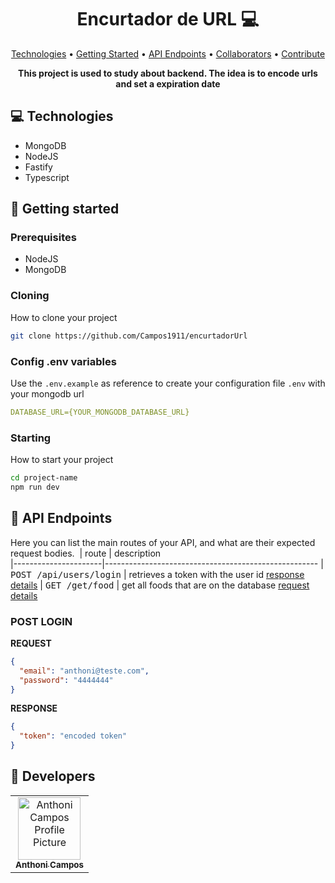 <h1 align="center" style="font-weight: bold;">Encurtador de URL 💻</h1>

<p align="center">
 <a href="#tech">Technologies</a> • 
 <a href="#started">Getting Started</a> • 
  <a href="#routes">API Endpoints</a> •
 <a href="#colab">Collaborators</a> •
 <a href="#contribute">Contribute</a>
</p>

<p align="center">
    <b>This project is used to study about backend. The idea is to encode urls and set a expiration date</b>
</p>

<h2 id="technologies">💻 Technologies</h2>

- MongoDB
- NodeJS
- Fastify
- Typescript

<h2 id="started">🚀 Getting started</h2>

<h3>Prerequisites</h3>

- NodeJS
- MongoDB

<h3>Cloning</h3>

How to clone your project

```bash
git clone https://github.com/Campos1911/encurtadorUrl
```

<h3>Config .env variables</h2>

Use the `.env.example` as reference to create your configuration file `.env` with your mongodb url

```yaml
DATABASE_URL={YOUR_MONGODB_DATABASE_URL}
```

<h3>Starting</h3>

How to start your project

```bash
cd project-name
npm run dev
```

<h2 id="routes">📍 API Endpoints</h2>

Here you can list the main routes of your API, and what are their expected request bodies.
​
| route | description  
|----------------------|-----------------------------------------------------
| <kbd>POST /api/users/login</kbd> | retrieves a token with the user id [response details](#post-login-detail)
| <kbd>GET /get/food</kbd> | get all foods that are on the database [request details](#get-food-detail)

<h3 id="post-login-detail">POST LOGIN</h3>

**REQUEST**

```json
{
  "email": "anthoni@teste.com",
  "password": "4444444"
}
```

**RESPONSE**

```json
{
  "token": "encoded token"
}
```

<h2 id="colab">🤝 Developers </h2>

<table>
  <tr>
    <td align="center">
      <a href="#">
        <img src="https://avatars.githubusercontent.com/u/119754605?s=96&v=4" width="100px;" alt="Anthoni Campos Profile Picture"/><br>
        <sub>
          <b>Anthoni Campos</b>
        </sub>
      </a>
    </td>
  </tr>
</table>
